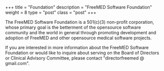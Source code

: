 +++
title = "Foundation"
description = "FreeMED Software Foundation"
weight = 8
type = "post"
class = "post"
+++

The FreeMED Software Foundation is a 501(c)(3) non-profit corporation, whose primary goal is the betterment of the opensource software community and the world in general through promoting development and adoption of FreeMED and other opensource medical software projects.

If you are interested in more information about the FreeMED Software Foundation or would like to inquire about serving on the Board of Directors or Clinical Advisory Committee, please contact "directorfreemed @ gmail.com".

